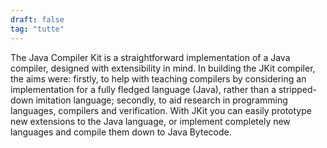 ```yaml
---
draft: false
tag: "tutte"
---
```


The Java Compiler Kit is a straightforward implementation of a Java compiler, designed with extensibility in mind. In building the JKit compiler, the aims were: firstly, to help with teaching compilers by considering an implementation for a fully fledged language (Java), rather than a stripped-down imitation language; secondly, to aid research in programming languages, compilers and verification. With JKit you can easily prototype new extensions to the Java language, or implement completely new languages and compile them down to Java Bytecode.
